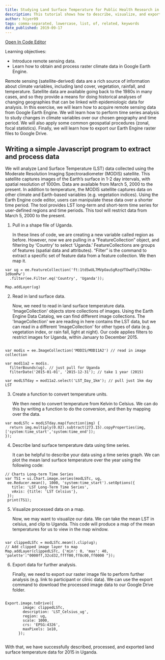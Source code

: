 ```yaml
---
title: Studying Land Surface Temperature for Public Health Research in Uganda
description: This tutorial shows how to describe, visualize, and export Earth Engine exposure data for public health research.
author: hiyer09
tags: comma-separated, lowercase, list, of, related, keywords
date_published: 2019-09-17
---
```


[Open In Code Editor](https://code.earthengine.google.com/06a390335c67b8540d43dd469431baf6)

Learning objectives:
* Introduce remote sensing data.
* Learn how to obtain and process raster climate data in Google Earth Engine.

Remote sensing (satellite-derived) data are a rich source of information about climate variables, including land cover, vegetation, rainfall, and temperature. Satellite data are available going back to the 1980s in many cases, and so they provide a means for doing historical analyses of changing geographies that can be linked with epidemiologic data for analysis.
In this exercise, we will learn how to acquire remote sensing data from Google Earth Engine. We will learn how to perform time series analysis to study changes in climate variables over our chosen geography and time period. We will also apply some common geospatial procedures (zonal, focal statistics). Finally, we will learn how to export our Earth Engine raster files to Google Drive. 


## Writing a simple Javascript program to extract and process data

We will analyze Land Surface Temperature (LST) data collected using the Moderate Resolution Imaging Spectroradiometer (MODIS) satellite. This satellite captures images of the Earth’s surface in 1-2 day intervals, with spatial resolution of 1000m. Data are available from March 5, 2000 to the present. In addition to temperature, the MODIS satellite captures data on other climate and Earth-based variables (e.g. vegetation indices).
Using the Earth Engine code editor, users can manipulate these data over a shorter time period. The tool provides LST long-term and short-term time series for user-defined regions and time periods. This tool will restrict data from March 5, 2000 to the present. 

1. Pull in a shape file of Uganda. 

    In these lines of code, we are creating a new variable called region as before. However, now we are pulling in a “FeatureCollection” object, and filtering by ‘Country’ to select ‘Uganda.’ FeatureCollections are groups of features (spatial data and attributes).  “Filter” is the command to extract a specific set of feature data from a feature collection. We then map it.

  ```
  var ug = ee.FeatureCollection('ft:1tdSwUL7MVpOauSgRzqVTOwdfy17KDbw-1d9omPw') 
    .filter(ee.Filter.eq('Country', 'Uganda'));

  Map.addLayer(ug)
  ```
2. Read in land surface data.

    Now, we need to read in land surface temperature data. 'ImageCollection' objects store collections of images. Using the Earth Engine Data Catalog, we can find different image collections. The 'ImageCollection' we are reading in here contains the LST data, but we can read in a different 'ImageCollection' for other types of data (e.g. vegetation index, or rain fall, light at night).
Our code applies filters to restrict images for Uganda, within January to December 2015.

```

var modis = ee.ImageCollection('MODIS/MOD11A2') // read in image collection

var mod11a2 = modis.
  filterBounds(ug). // just pull for Uganda
  filterDate('2015-01-01', '2015-12-31'); // take 1 year (2015)

var modLSTday = mod11a2.select('LST_Day_1km'); // pull just 1km day LST

```
3. Create a function to convert temperature units.

    We then need to convert temperature from Kelvin to Celsius. We can do this by writing a function to do the conversion, and then by mapping over the data.

```
var modLSTc = modLSTday.map(function(img) {
  return img.multiply(0.02).subtract(273.15).copyProperties(img,['system:time_start','system:time_end']); 
}); 

```
4. Describe land surface temperature data using time series.

    It can be helpful to describe your data using a time series graph. We can plot the mean land surface temperature over the year using the following code:

```
// Charts Long-term Time Series
var TS1 = ui.Chart.image.series(modLSTc, ug,
 ee.Reducer.mean(), 1000, 'system:time_start').setOptions({
   title: 'LST Long-Term Time Series',
   vAxis: {title: 'LST Celsius'},
 });
 print(TS1);

```

5. Visualize processed data on a map.

    Now, we may want to visualize our data. We can take the mean LST in celsius, and clip to Uganda. This code will produce a map of the mean temperatures for us to view in the map window.

```

var clippedLSTc = modLSTc.mean().clip(ug);
// Add clipped image layer to map
Map.addLayer(clippedLSTc, {'min': 0, 'max': 40, 'palette':"0000ff,32cd32,ffff00,ff8c00,ff0000 "});

```
6. Export data for further analysis.

    Finally, we need to export our raster image file to perform further analysis (e.g. link to participant or clinic data). We can use the export command to download the processed image data to our Google Drive folder.

```

Export.image.toDrive({
        image: clippedLSTc,
        description: 'LST_Celsius_ug',
        region: ug,
        scale: 1000,
        crs: 'EPSG:4326',
        maxPixels: 1e10,
      });
      
```
With that, we have successfully described, processed, and exported land surface temperature data for 2015 in Uganda.
